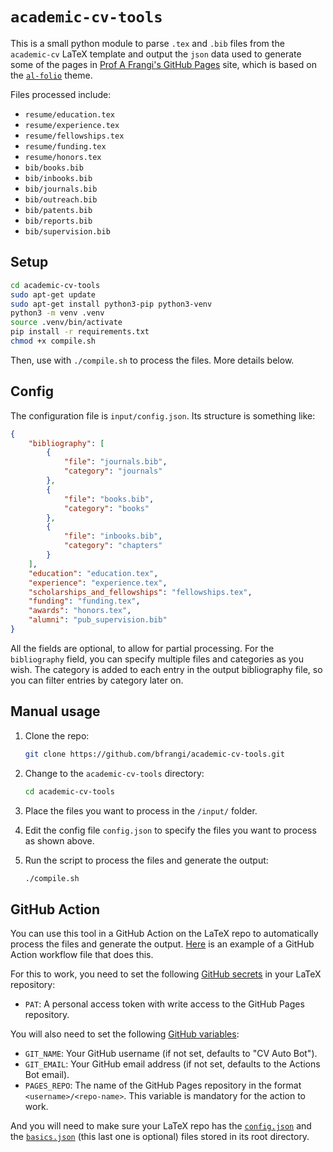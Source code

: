 # `academic-cv-tools`

This is a small python module to parse `.tex` and `.bib` files
from the `academic-cv` LaTeX template and output the `json` data 
used to generate some of the pages in 
[Prof A Frangi's GitHub Pages](https://affrangi.github.io) site,
which is based on the 
[`al-folio`](https://github.com/alshedivat/al-folio) theme.

Files processed include:
- `resume/education.tex`
- `resume/experience.tex`
- `resume/fellowships.tex`
- `resume/funding.tex`
- `resume/honors.tex`
- `bib/books.bib`
- `bib/inbooks.bib`
- `bib/journals.bib`
- `bib/outreach.bib`
- `bib/patents.bib`
- `bib/reports.bib`
- `bib/supervision.bib`

## Setup

```bash
cd academic-cv-tools
sudo apt-get update
sudo apt-get install python3-pip python3-venv
python3 -m venv .venv
source .venv/bin/activate
pip install -r requirements.txt
chmod +x compile.sh
```

Then, use with `./compile.sh` to process the files. More details
below.

## Config

The configuration file is `input/config.json`. Its structure is
something like:

```json
{
    "bibliography": [
        {
            "file": "journals.bib",
            "category": "journals"
        },
        {
            "file": "books.bib",
            "category": "books"
        },
        {
            "file": "inbooks.bib",
            "category": "chapters"
        }
    ],
    "education": "education.tex",
    "experience": "experience.tex",
    "scholarships_and_fellowships": "fellowships.tex",
    "funding": "funding.tex",
    "awards": "honors.tex",
    "alumni": "pub_supervision.bib"
}
```

All the fields are optional, to allow for partial processing. For
the `bibliography` field, you can specify multiple files
and categories as you wish. The category is added to each entry
in the output bibliography file, so you can filter entries by
category later on.

## Manual usage

1. Clone the repo: 

    ```bash
    git clone https://github.com/bfrangi/academic-cv-tools.git
    ```

2. Change to the `academic-cv-tools` directory:

    ```bash
    cd academic-cv-tools
    ```
3. Place the files you want to process in the `/input/` folder.
4. Edit the config file `config.json` to specify the files
   you want to process as shown above. 
5. Run the script to process the files and generate the output:

    ```bash
    ./compile.sh
    ```

## GitHub Action

You can use this tool in a GitHub Action on the LaTeX 
repo to automatically process the files and generate the 
output. [Here](./update-academic-pages.yaml) is an example
of a GitHub Action workflow file that does this.

For this to work, you need to set the following
[GitHub secrets](https://docs.github.com/en/actions/how-tos/security-for-github-actions/security-guides/using-secrets-in-github-actions#creating-secrets-for-a-repository)
in your LaTeX repository:
- `PAT`: A personal access token with write access to the GitHub Pages repository.

You will also need to set the following
[GitHub variables](https://docs.github.com/en/actions/how-tos/writing-workflows/choosing-what-your-workflow-does/store-information-in-variables#creating-configuration-variables-for-a-repository):
- `GIT_NAME`: Your GitHub username (if not set, defaults to "CV Auto Bot").
- `GIT_EMAIL`: Your GitHub email address (if not set, defaults to the Actions Bot email).
- `PAGES_REPO`: The name of the GitHub Pages repository in the format `<username>/<repo-name>`. This variable is mandatory for the action to work.

And you will need to make sure your LaTeX repo has the 
[`config.json`](./input/config.json) and the 
[`basics.json`](./input/basics.json) (this last one is optional) 
files stored in its root directory.
